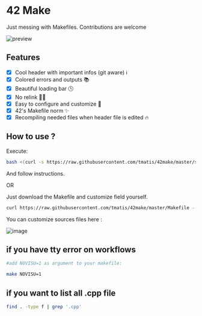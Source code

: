 
# 42 Make
Just messing with Makefiles.
Contributions are welcome

![preview](https://github.com/tmatis/cool-makefile/raw/master/preview.gif)

## Features

 - [x]  Cool header with important infos (git aware) ℹ️
 - [x]  Colored errors and outputs 📚
 - [x]  Beautiful loading bar  🕓
 - [x]  No relink 🙅‍♂️
 - [x]  Easy to configure and customize 🔨
 - [x] 42's Makefile norm ✨
 - [x] Recompiling needed files when header file is edited 🔥

## How to use ?
Execute:
```bash
bash <(curl -s https://raw.githubusercontent.com/tmatis/42make/master/setup.sh)
```
And follow instructions.

OR

Just download the Makefile and customize field yourself.
```bash
curl https://raw.githubusercontent.com/tmatis/42make/master/Makefile --output Makefile
```
You can customize sources files here :

![image](https://user-images.githubusercontent.com/54767855/135317248-5d0f9e68-470a-4e49-9c36-1f71823149e7.png)


## if you have tty error on workflows
```bash
#add NOVISU=1 as argument to your makefile:

make NOVISU=1 
```

## if you want to list all .cpp file
```bash
find . -type f | grep '.cpp' 
```

